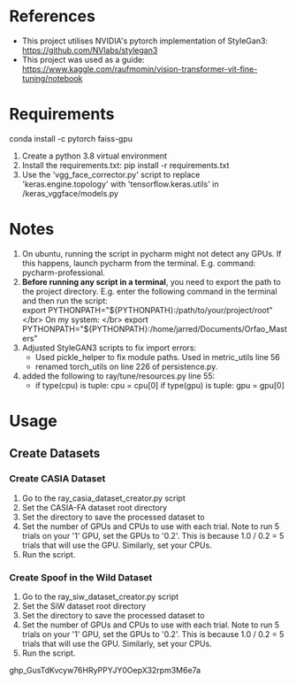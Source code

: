 # References
* This project utilises NVIDIA's pytorch implementation of StyleGan3: https://github.com/NVlabs/stylegan3
* This project was used as a guide: https://www.kaggle.com/raufmomin/vision-transformer-vit-fine-tuning/notebook
# Requirements
conda install -c pytorch faiss-gpu
1. Create a python 3.8 virtual environment
2. Install the requirements.txt: pip install -r requirements.txt
3. Use the 'vgg_face_corrector.py' script to replace 'keras.engine.topology' with 'tensorflow.keras.utils' in <installation path>/keras_vggface/models.py </br>
# Notes
1. On ubuntu, running the script in pycharm might not detect any GPUs. If this happens, launch pycharm from the terminal.
E.g. command: pycharm-professional.
2. **Before running any script in a terminal**, you need to export the path to the project directory. 
E.g. enter the following command in the terminal and then run the script: </br> 
export PYTHONPATH="${PYTHONPATH}:/path/to/your/project/root" </br>
On my system: </br> export PYTHONPATH="${PYTHONPATH}:/home/jarred/Documents/Orfao_Masters"
3. Adjusted StyleGAN3 scripts to fix import errors:
   * Used pickle_helper to fix module paths. Used in metric_utils line 56
   * renamed torch_utils on line 226 of persistence.py.
4. added the following to ray/tune/resources.py line 55:
    *    if type(cpu) is tuple:
            cpu = cpu[0]
         if type(gpu) is tuple:
            gpu = gpu[0]
# Usage
## Create Datasets
### Create CASIA Dataset
1. Go to the ray_casia_dataset_creator.py script
2. Set the CASIA-FA dataset root directory
3. Set the directory to save the processed dataset to
4. Set the number of GPUs and CPUs to use with each trial. Note to run 5 trials on your '1' GPU, set the GPUs to '0.2'.
 This is because 1.0 / 0.2 = 5 trials that will use the GPU. Similarly, set your CPUs.
5. Run the script.

### Create Spoof in the Wild Dataset
1. Go to the ray_siw_dataset_creator.py script
2. Set the SiW dataset root directory
3. Set the directory to save the processed dataset to
4. Set the number of GPUs and CPUs to use with each trial. Note to run 5 trials on your '1' GPU, set the GPUs to '0.2'.
 This is because 1.0 / 0.2 = 5 trials that will use the GPU. Similarly, set your CPUs.
5. Run the script.

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